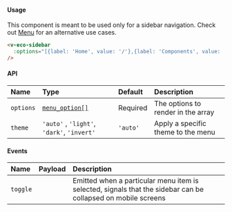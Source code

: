 #### Usage

This component is meant to be used only for a sidebar navigation. Check out [Menu](/components/action/menu) for an alternative use cases.

```html
<v-eco-sidebar
  :options="[{label: 'Home', value: '/'},{label: 'Components', value: '/components', children: [{label:'hello'}]}]"
/>
```

#### API

| Name      | Type                                       | Default  | Description                        |
| :-------- | :----------------------------------------- | :------- | :--------------------------------- |
| `options` | [`menu_option[]`](/guide/types)            | Required | The options to render in the array |
| `theme`   | `'auto'` , `'light'`, `'dark'`, `'invert'` | `'auto'` | Apply a specific theme to the menu |

#### Events

| Name     | Payload | Description                                                                                                  |
| :------- | :------ | :----------------------------------------------------------------------------------------------------------- |
| `toggle` |         | Emitted when a particular menu item is selected, signals that the sidebar can be collapsed on mobile screens |
